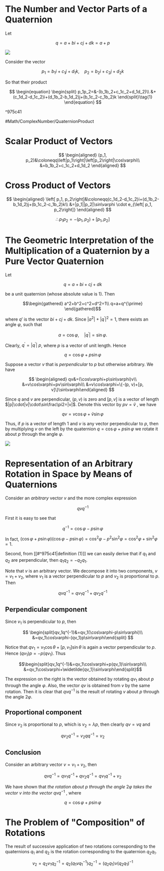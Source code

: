 # The Number and Vector Parts of a Quaternion

Let

$$q=a+bi+cj+dk=a+p$$

![](a8963b60615cc06d0e15430fabd69439_MD5.jpeg)

Consider the vector

$$p_1=b_1i+c_1j+d_1k, \quad p_2=b_2i+c_2j+d_2k$$

So that their product

$$
\begin{equation}
 \begin{split}
  p_1p_2=&-(b_1b_2+c_1c_2+d_1d_2)\\
  &+(c_1d_2-d_1c_2)i+(d_1b_2-b_1d_2)j+(b_1c_2-c_1b_2)k
 \end{split}\tag{1}
\end{equation}
$$

^975c41

#Math/ComplexNumber/QuaternionProduct

# Scalar Product of Vectors

$$
\begin{aligned}
(p_1, p_2)&\coloneqq\left|p_1\right|\left|p_2\right|\cos\varphi\\
&=b_1b_2+c_1c_2+d_1d_2
\end{aligned}
$$

# Cross Product of Vectors

$$
\begin{aligned}
 \left[ p_1, p_2\right]&\coloneqq(c_1d_2-d_1c_2)i+(d_1b_2-b_1d_2)j+(b_1c_2-c_1b_2)k\\
 &=|p_1||p_2|\sin\varphi \cdot e_{\left[ p_1, p_2\right]}
\end{aligned}
$$

$$\therefore p_1p_2=-(p_1, p_2)+[p_1, p_2]$$

# The Geometric Interpretation of the Multiplication of a Quaternion by a Pure Vector Quaternion

Let

$$q=a+bi+cj+dk$$

be a unit quaternion (whose absolute value is $1$). Then

$$\begin{gathered}
a^2+b^2+c^2+d^2=1\\
q=a+q^{\prime}
\end{gathered}$$

where $q'$ is the vector $bi+cj+dk$. Since $|a^2|+|q^{\prime}|^2=1$, there exists an angle $\varphi$, such that

$$a=\cos\varphi, \quad|q^{\prime}|=\sin\varphi.$$

Clearly, $q^{\prime}=|q^{\prime}|\textit{ p}$, where $p$ is a vector of unit length. Hence

$$q=\cos\varphi+p\sin\varphi$$

Suppose a vector $v$ that is _perpendicular_ to $p$ but otherwise arbitrary. We have

$$
\begin{aligned}
qv&=(\cos\varphi+p\sin\varphi)v\\
&=v\cos\varphi+pv\sin\varphi\\
&=v\cos\varphi+\{-(p, v)+[p, v]\}\sin\varphi\end{aligned}
$$

Since $q$ and $v$ are perpendicular, $(p, v)$ is zero and $[p, v]$ is a vector of length $|p|\cdot|v|\cdot\sin\frac\pi2=|v|$. Denote this vector by $pv=\tilde{v}$ , we have

$$qv=v\cos\varphi+\tilde{v}\sin\varphi $$

Thus, if $p$ is a vector of length $1$ and $v$ is any vector perpendicular to $p$, then by multiplying $v$ on the left by the quaternion $q=\cos \varphi+p\sin\varphi$ we rotate it about $p$ through the angle $\varphi$.

![](14dc82f7d934d782344be78b79865e5b_MD5.jpeg)

# Representation of an Arbitrary Rotation in Space by Means of Quaternions

Consider an _arbitrary_ vector $v$ and the more complex expression

$$qvq^{-1}$$

First it is easy to see that

$$q^{-1}=\cos\varphi-p\sin\varphi$$

In fact, $(\cos\varphi+p\sin\varphi)(\cos\varphi-p\sin\varphi)=\cos^2\varphi-p^2\sin^2\varphi=\cos^2\varphi+\sin^2\varphi=1$.

Second, from [[#^975c41|definition (1)]] we can easily derive that if $q_1$ and $q_2$ are perpendicular, then $q_1q_2=-q_2q_1$.

Note that $v$ is an arbitrary vector. We decompose it into two components, $v=v_1+v_2$, where $v_1$ is a vector perpendicular to $p$ and $v_2$ is proportional to $p$. Then

$$qvq^{-1}=qv_1q^{-1}+qv_2q^{-1}$$

## Perpendicular component

Since $v_1$ is perpendicular to $p$, then

$$
\begin{split}qv_1q^{-1}&=qv_1(\cos\varphi-p\sin\varphi)\\
&=qv_1\cos\varphi-(qv_1)p\sin\varphi\end{split}
$$

Notice that $qv_1=v_1\cos\theta+[p, v_1]\sin\theta$ is again a vector perpendicular to $p$. Hence $(qv_1)p=-p(qv_1)$. Thus

$$\begin{split}qv_1q^{-1}&=qv_1\cos\varphi+p(qv_1)\sin\varphi\\
&=qv_1\cos\varphi+\widetilde{qv_1}\sin\varphi\end{split}$$

The expression on the right is the vector obtained by rotating $qv_1$ about $p$ through the angle $\varphi$. Also, the vector $qv$ is obtained from $v$ by the same rotation. Then it is clear that $qvq^{-1}$ is the result of rotating $v$ about $p$ through the angle $2\varphi$.

## Proportional component

Since $v_2$ is proportional to $p$, which is $v_2=\lambda p$, then clearly $qv=vq$ and

$$qv_2q^{-1}=v_2qq^{-1}=v_2$$

## Conclusion

Consider an arbitrary vector $v=v_1+v_2$, then

$$qvq^{-1}=qv_1q^{-1}+qv_2q^{-1}=qv_1q^{-1}+v_2$$

We have shown that *the rotation about* $p$ *through the angle* $2\varphi$ *takes the vector* $v$ *into the vector* $qvq^{-1}$ , where

$$q=\cos\varphi+p\sin\varphi$$

# The Problem of "Composition" of Rotations

The result of successive application of two rotations corresponding to the quaternions $q_1$ and $q_2$ is the rotation corresponding to the quaternion $q_2q_1$.

$$v_2=q_2v_1q_2^{-1}=q_2(q_1vq_1^{-1})q_2^{-1}=(q_2q_1)v(q_2q_1)^{-1}$$
